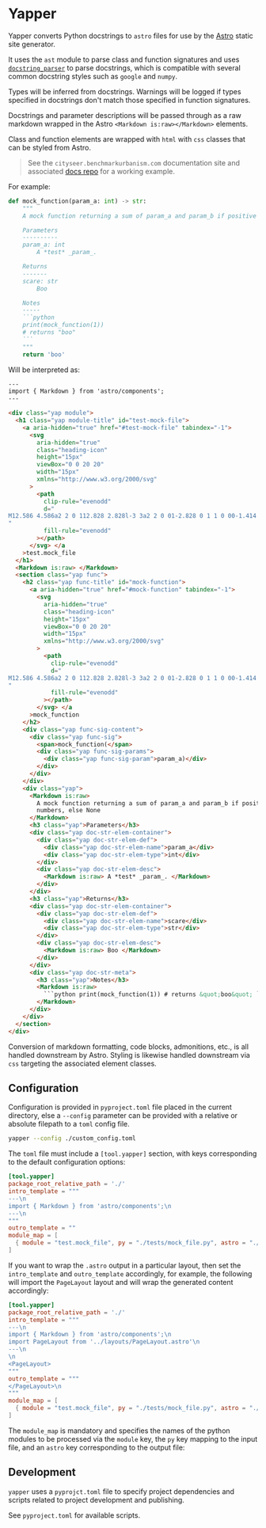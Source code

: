 # Yapper

Yapper converts Python docstrings to `astro` files for use by the [Astro](https://astro.build/) static site generator.

It uses the `ast` module to parse class and function signatures and uses [`docstring_parser`](https://github.com/rr-/docstring_parser) to parse docstrings, which is compatible with several common docstring styles such as `google` and `numpy`.

Types will be inferred from docstrings. Warnings will be logged if types specified in docstrings don't match those specified in function signatures.

Docstrings and parameter descriptions will be passed through as a raw markdown wrapped in the Astro `<Markdown is:raw></Markdown>` elements.

Class and function elements are wrapped with `html` with `css` classes that can be styled from Astro.

> See the `cityseer.benchmarkurbanism.com` documentation site and associated [docs repo](https://github.com/benchmark-urbanism/cityseer-api/tree/master/docs) for a working example.

For example:

````python
def mock_function(param_a: int) -> str:
    """
    A mock function returning a sum of param_a and param_b if positive numbers, else None

    Parameters
    ----------
    param_a: int
        A *test* _param_.

    Returns
    -------
    scare: str
        Boo

    Notes
    -----
    ```python
    print(mock_function(1))
    # returns "boo"
    ```
    """
    return 'boo'
````

Will be interpreted as:

````html
---
import { Markdown } from 'astro/components';
---

<div class="yap module">
  <h1 class="yap module-title" id="test-mock-file">
    <a aria-hidden="true" href="#test-mock-file" tabindex="-1">
      <svg
        aria-hidden="true"
        class="heading-icon"
        height="15px"
        viewBox="0 0 20 20"
        width="15px"
        xmlns="http://www.w3.org/2000/svg"
      >
        <path
          clip-rule="evenodd"
          d="
M12.586 4.586a2 2 0 112.828 2.828l-3 3a2 2 0 01-2.828 0 1 1 0 00-1.414 1.414 4 4 0 005.656 0l3-3a4 4 0 00-5.656-5.656l-1.5 1.5a1 1 0 101.414 1.414l1.5-1.5zm-5 5a2 2 0 012.828 0 1 1 0 101.414-1.414 4 4 0 00-5.656 0l-3 3a4 4 0 105.656 5.656l1.5-1.5a1 1 0 10-1.414-1.414l-1.5 1.5a2 2 0 11-2.828-2.828l3-3z
"
          fill-rule="evenodd"
        ></path>
      </svg> </a
    >test.mock_file
  </h1>
  <Markdown is:raw> </Markdown>
  <section class="yap func">
    <h2 class="yap func-title" id="mock-function">
      <a aria-hidden="true" href="#mock-function" tabindex="-1">
        <svg
          aria-hidden="true"
          class="heading-icon"
          height="15px"
          viewBox="0 0 20 20"
          width="15px"
          xmlns="http://www.w3.org/2000/svg"
        >
          <path
            clip-rule="evenodd"
            d="
M12.586 4.586a2 2 0 112.828 2.828l-3 3a2 2 0 01-2.828 0 1 1 0 00-1.414 1.414 4 4 0 005.656 0l3-3a4 4 0 00-5.656-5.656l-1.5 1.5a1 1 0 101.414 1.414l1.5-1.5zm-5 5a2 2 0 012.828 0 1 1 0 101.414-1.414 4 4 0 00-5.656 0l-3 3a4 4 0 105.656 5.656l1.5-1.5a1 1 0 10-1.414-1.414l-1.5 1.5a2 2 0 11-2.828-2.828l3-3z
"
            fill-rule="evenodd"
          ></path>
        </svg> </a
      >mock_function
    </h2>
    <div class="yap func-sig-content">
      <div class="yap func-sig">
        <span>mock_function(</span>
        <div class="yap func-sig-params">
          <div class="yap func-sig-param">param_a)</div>
        </div>
      </div>
    </div>
    <div class="yap">
      <Markdown is:raw>
        A mock function returning a sum of param_a and param_b if positive
        numbers, else None
      </Markdown>
      <h3 class="yap">Parameters</h3>
      <div class="yap doc-str-elem-container">
        <div class="yap doc-str-elem-def">
          <div class="yap doc-str-elem-name">param_a</div>
          <div class="yap doc-str-elem-type">int</div>
        </div>
        <div class="yap doc-str-elem-desc">
          <Markdown is:raw> A *test* _param_. </Markdown>
        </div>
      </div>
      <h3 class="yap">Returns</h3>
      <div class="yap doc-str-elem-container">
        <div class="yap doc-str-elem-def">
          <div class="yap doc-str-elem-name">scare</div>
          <div class="yap doc-str-elem-type">str</div>
        </div>
        <div class="yap doc-str-elem-desc">
          <Markdown is:raw> Boo </Markdown>
        </div>
      </div>
      <div class="yap doc-str-meta">
        <h3 class="yap">Notes</h3>
        <Markdown is:raw>
          ```python print(mock_function(1)) # returns &quot;boo&quot; ```
        </Markdown>
      </div>
    </div>
  </section>
</div>
````

Conversion of markdown formatting, code blocks, admonitions, etc., is all handled downstream by Astro. Styling is likewise handled downstream via `css` targeting the associated element classes.

## Configuration

Configuration is provided in `pyproject.toml` file placed in the current directory, else a `--config` parameter can be provided with a relative or absolute filepath to a `toml` config file.

```bash
yapper --config ./custom_config.toml
```

The `toml` file must include a `[tool.yapper]` section, with keys corresponding to the default configuration options:

```toml
[tool.yapper]
package_root_relative_path = './'
intro_template = """
---\n
import { Markdown } from 'astro/components';\n
---\n
"""
outro_template = ""
module_map = [
  { module = "test.mock_file", py = "./tests/mock_file.py", astro = "./tests/mock_default.astro" },
]
```

If you want to wrap the `.astro` output in a particular layout, then set the `intro_template` and `outro_template` accordingly, for example, the following will import the `PageLayout` layout and will wrap the generated content accordingly:

```toml
[tool.yapper]
package_root_relative_path = './'
intro_template = """
---\n
import { Markdown } from 'astro/components';\n
import PageLayout from '../layouts/PageLayout.astro'\n
---\n
\n
<PageLayout>
"""
outro_template = """
</PageLayout>\n
"""
module_map = [
  { module = "test.mock_file", py = "./tests/mock_file.py", astro = "./tests/mock_default.astro" },
]
```

The `module_map` is mandatory and specifies the names of the python modules to be processed via the `module` key, the `py` key mapping to the input file, and an `astro` key corresponding to the output file:

## Development

`yapper` uses a `pyprojct.toml` file to specify project dependencies and scripts related to project development and publishing.

See `pyproject.toml` for available scripts.
